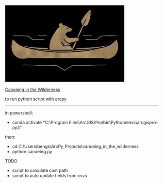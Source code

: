 ![Bear paddling a canoe](./images/ff.jpg)

[Canoeing in the Wilderness](https://storymaps.arcgis.com/stories/3d10cbf45911473aa5d6b6fc8c7fe86d/edit)

to run python script with arcpy

---

in powershell:
- conda activate "C:\Program Files\ArcGIS\Pro\bin\Python\envs\arcgispro-py3"

then:
- cd C:\Users\bengs\ArcPy_Projects\canoeing_in_the_wilderness
- python canoeing.py




TODO
- script to calculate cost path
- script to auto update fields from csvs 